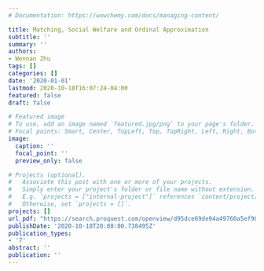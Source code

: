 ```yaml
---
# Documentation: https://wowchemy.com/docs/managing-content/

title: Matching, Social Welfare and Ordinal Approximation
subtitle: ''
summary: ''
authors:
- Wennan Zhu
tags: []
categories: []
date: '2020-01-01'
lastmod: 2020-10-18T16:07:24-04:00
featured: false
draft: false

# Featured image
# To use, add an image named `featured.jpg/png` to your page's folder.
# Focal points: Smart, Center, TopLeft, Top, TopRight, Left, Right, BottomLeft, Bottom, BottomRight.
image:
  caption: ''
  focal_point: ''
  preview_only: false

# Projects (optional).
#   Associate this post with one or more of your projects.
#   Simply enter your project's folder or file name without extension.
#   E.g. `projects = ["internal-project"]` references `content/project/deep-learning/index.md`.
#   Otherwise, set `projects = []`.
projects: []
url_pdf: "https://search.proquest.com/openview/d95dce69de94a49760a5ef908b9d7b05/1?pq-origsite=gscholar&cbl=51922&diss=y"
publishDate: '2020-10-18T20:08:00.738495Z'
publication_types:
- '7'
abstract: ''
publication: ''
---
```

